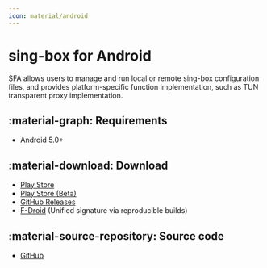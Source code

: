 ```yaml
---
icon: material/android
---
```


# sing-box for Android

SFA allows users to manage and run local or remote sing-box configuration files, and provides
platform-specific function implementation, such as TUN transparent proxy implementation.

## :material-graph: Requirements

* Android 5.0+

## :material-download: Download

* [Play Store](https://play.google.com/store/apps/details?id=io.nekohasekai.sfa)
* [Play Store (Beta)](https://play.google.com/apps/testing/io.nekohasekai.sfa)
* [GitHub Releases](https://github.com/SagerNet/sing-box/releases)
* [F-Droid](https://f-droid.org/packages/io.nekohasekai.sfa/) (Unified signature via reproducible builds)

## :material-source-repository: Source code

* [GitHub](https://github.com/SagerNet/sing-box-for-android)
